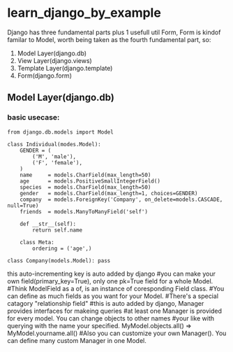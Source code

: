# learn_django_by_example

Django has three fundamental parts plus 1 usefull util Form, Form is kindof familar to Model, worth being taken as the fourth fundamental part, so:

1. Model Layer(django.db)
2. View Layer(django.views)
3. Template Layer(django.template)
4. Form(django.form)

## Model Layer(django.db)

### basic usecase:
```
from django.db.models import Model

class Individual(modes.Model): 
    GENDER = (                 
        ('M', 'male'),
        ('F', 'female'),
    )
    name     = models.CharField(max_length=50) 
    age      = models.PositiveSmallIntegerField()
    species  = models.CharField(max_length=50) 
    gender   = models.CharField(max_length=1, choices=GENDER)
    company  = models.ForeignKey('Company', on_delete=models.CASCADE, null=True)
    friends  = models.ManyToManyField('self')

    def __str__(self):
        return self.name

    class Meta:
        ordering = ('age',)
        
class Company(models.Model): pass
```
this auto-incrementing key is auto added by django #you can make your own field(primary_key=True), only one pk=True field for a whole Model. #Think ModelField as a of, is an instance of coresponding Field class. #You can define as much fields as you want for your Model. #There's a special catagory "relationship field" #this is auto added by django, Manager provides interfaces for makeing queries #at least one Manager is provided for every model. You can change objects to other names #your like with querying with the name your specified. MyModel.objects.all() => MyModel.yourname.all() #Also you can customize your own Manager(). You can define many custom Manager in one Model.
